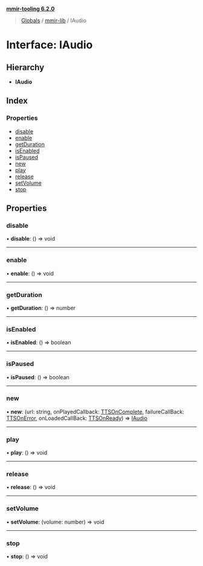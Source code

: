 **[mmir-tooling 6.2.0](../README.md)**

> [Globals](../README.md) / [mmir-lib](../modules/mmir_lib.md) / IAudio

# Interface: IAudio

## Hierarchy

* **IAudio**

## Index

### Properties

* [disable](mmir_lib.iaudio.md#disable)
* [enable](mmir_lib.iaudio.md#enable)
* [getDuration](mmir_lib.iaudio.md#getduration)
* [isEnabled](mmir_lib.iaudio.md#isenabled)
* [isPaused](mmir_lib.iaudio.md#ispaused)
* [new](mmir_lib.iaudio.md#new)
* [play](mmir_lib.iaudio.md#play)
* [release](mmir_lib.iaudio.md#release)
* [setVolume](mmir_lib.iaudio.md#setvolume)
* [stop](mmir_lib.iaudio.md#stop)

## Properties

### disable

•  **disable**: () => void

___

### enable

•  **enable**: () => void

___

### getDuration

•  **getDuration**: () => number

___

### isEnabled

•  **isEnabled**: () => boolean

___

### isPaused

•  **isPaused**: () => boolean

___

### new

•  **new**: (url: string, onPlayedCallback: [TTSOnComplete](../modules/mmir_lib.md#ttsoncomplete), failureCallBack: [TTSOnError](../modules/mmir_lib.md#ttsonerror), onLoadedCallBack: [TTSOnReady](../modules/mmir_lib.md#ttsonready)) => [IAudio](mmir_lib.iaudio.md)

___

### play

•  **play**: () => void

___

### release

•  **release**: () => void

___

### setVolume

•  **setVolume**: (volume: number) => void

___

### stop

•  **stop**: () => void

